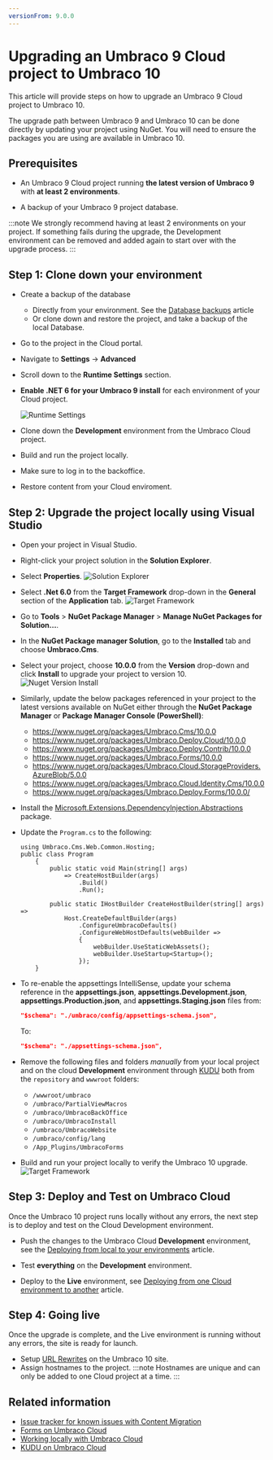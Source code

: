```yaml
---
versionFrom: 9.0.0
---
```


# Upgrading an Umbraco 9 Cloud project to Umbraco 10

This article will provide steps on how to upgrade an Umbraco 9 Cloud project to Umbraco 10.

The upgrade path between Umbraco 9 and Umbraco 10 can be done directly by updating your project using NuGet. You will need to ensure the packages you are using are available in Umbraco 10.

## Prerequisites

* An Umbraco 9 Cloud project running **the latest version of Umbraco 9** with **at least 2 environments**.

* A backup of your Umbraco 9 project database.

:::note
We strongly recommend having at least 2 environments on your project. If something fails during the upgrade, the Development environment can be removed and added again to start over with the upgrade process.
:::

## Step 1: Clone down your environment

* Create a backup of the database
  * Directly from your environment. See the [Database backups](https://our.umbraco.com/documentation/umbraco-cloud/Databases/Backups/) article 
  * Or clone down and restore the project, and take a backup of the local Database.

* Go to the project in the Cloud portal.
* Navigate to **Settings** -> **Advanced**
* Scroll down to the **Runtime Settings** section.
* **Enable .NET 6 for your Umbraco 9 install** for each environment of your Cloud project.

    ![Runtime Settings](images/Runtime-Settings.png)

* Clone down the **Development** environment from the Umbraco Cloud project.
* Build and run the project locally.
* Make sure to log in to the backoffice.
* Restore content from your Cloud enviroment.

## Step 2: Upgrade the project locally using Visual Studio

* Open your project in Visual Studio.

* Right-click your project solution in the **Solution Explorer**.
* Select **Properties**.
    ![Solution Explorer](images/Solution-Explorer.png)

* Select **.Net 6.0** from the **Target Framework** drop-down in the **General** section of the **Application** tab.
    ![Target Framework](images/Target-Framework.png)

* Go to **Tools** > **NuGet Package Manager** > **Manage NuGet Packages for Solution...**.

* In the **NuGet Package manager Solution**, go to the **Installed** tab and choose **Umbraco.Cms**.

* Select your project, choose **10.0.0** from the **Version** drop-down and click **Install** to upgrade your project to version 10.
    ![Nuget Version Install](images/Nuget-Version-Install.png)

* Similarly, update the below packages referenced in your project to the latest versions available on NuGet either through the **NuGet Package Manager** or **Package Manager Console (PowerShell)**:
  * <https://www.nuget.org/packages/Umbraco.Cms/10.0.0>
  * <https://www.nuget.org/packages/Umbraco.Deploy.Cloud/10.0.0>
  * <https://www.nuget.org/packages/Umbraco.Deploy.Contrib/10.0.0>
  * <https://www.nuget.org/packages/Umbraco.Forms/10.0.0>
  * <https://www.nuget.org/packages/Umbraco.Cloud.StorageProviders.AzureBlob/5.0.0>
  * <https://www.nuget.org/packages/Umbraco.Cloud.Identity.Cms/10.0.0>
  * <https://www.nuget.org/packages/Umbraco.Deploy.Forms/10.0.0/>

* Install the [Microsoft.Extensions.DependencyInjection.Abstractions](https://www.nuget.org/packages/Microsoft.Extensions.DependencyInjection.Abstractions/6.0.0) package.

* Update the `Program.cs` to the following:

    ```CSharp
    using Umbraco.Cms.Web.Common.Hosting;
    public class Program
        {
            public static void Main(string[] args)
                => CreateHostBuilder(args)
                    .Build()
                    .Run();

            public static IHostBuilder CreateHostBuilder(string[] args) =>
                Host.CreateDefaultBuilder(args)
                    .ConfigureUmbracoDefaults()
                    .ConfigureWebHostDefaults(webBuilder =>
                    {
                        webBuilder.UseStaticWebAssets();
                        webBuilder.UseStartup<Startup>();
                    });
        }
    ```

* To re-enable the appsettings IntelliSense, update your schema reference in the **appsettings.json**, **appsettings.Development.json**, **appsettings.Production.json**, and **appsettings.Staging.json** files from:

    ```json
    "$schema": "./umbraco/config/appsettings-schema.json",
    ```

    To:

    ```json
    "$schema": "./appsettings-schema.json",
    ```

* Remove the following files and folders *manually* from your local project and on the cloud **Development** environment through [KUDU](../../Set-Up/Power-Tools/index.md) both from the `repository` and `wwwroot` folders:

  * `/wwwroot/umbraco`
  * `/umbraco/PartialViewMacros`
  * `/umbraco/UmbracoBackOffice`
  * `/umbraco/UmbracoInstall`
  * `/umbraco/UmbracoWebsite`
  * `/umbraco/config/lang`
  * `/App_Plugins/UmbracoForms`

* Build and run your project locally to verify the Umbraco 10 upgrade.
    ![Target Framework](images/verify-v10-upgrade-locally.png)

## Step 3: Deploy and Test on Umbraco Cloud

Once the Umbraco 10 project runs locally without any errors, the next step is to deploy and test on the Cloud Development environment.

* Push the changes to the Umbraco Cloud **Development** environment, see the [Deploying from local to your environments](../../Deployment/Local-to-Cloud/index.md) article.

* Test **everything** on the **Development** environment.

* Deploy to the **Live** environment, see [Deploying from one Cloud environment to another](../../Deployment/Cloud-to-Cloud/index.md) article.

## Step 4: Going live

Once the upgrade is complete, and the Live environment is running without any errors, the site is ready for launch.

* Setup [URL Rewrites](../../../Reference/Routing/IISRewriteRules/index.md) on the Umbraco 10 site.
* Assign hostnames to the project.
    :::note
    Hostnames are unique and can only be added to one Cloud project at a time.
    :::

## Related information

* [Issue tracker for known issues with Content Migration](https://github.com/umbraco/UmbracoDocs/issues)
* [Forms on Umbraco Cloud](../../Deployment/Umbraco-Forms-on-Cloud)
* [Working locally with Umbraco Cloud](../../Set-Up/Working-Locally/)
* [KUDU on Umbraco Cloud](../../Set-Up/Power-Tools/)
